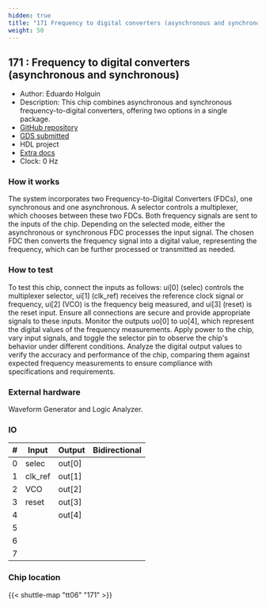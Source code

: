 ```yaml
---
hidden: true
title: "171 Frequency to digital converters (asynchronous and synchronous)"
weight: 50
---
```


## 171 : Frequency to digital converters (asynchronous and synchronous)

* Author: Eduardo Holguin
* Description: This chip combines asynchronous and synchronous frequency-to-digital converters, offering two options in a single package.
* [GitHub repository](https://github.com/EduHolg/FDC_chip)
* [GDS submitted](https://github.com/EduHolg/FDC_chip/actions/runs/8670266733)
* HDL project
* [Extra docs]()
* Clock: 0 Hz

<!---

This file is used to generate your project datasheet. Please fill in the information below and delete any unused
sections.

You can also include images in this folder and reference them in the markdown. Each image must be less than
512 kb in size, and the combined size of all images must be less than 1 MB.
-->


### How it works

The system incorporates two Frequency-to-Digital Converters (FDCs), one synchronous and one asynchronous. A selector controls a multiplexer, which chooses between these two FDCs. Both frequency signals are sent to the inputs of the chip. Depending on the selected mode, either the asynchronous or synchronous FDC processes the input signal. The chosen FDC then converts the frequency signal into a digital value, representing the frequency, which can be further processed or transmitted as needed.

### How to test

To test this chip, connect the inputs as follows: ui[0] (selec) controls the multiplexer selector, ui[1] (clk_ref) receives the reference clock signal or frequency, ui[2] (VCO) is the frequency beig measured, and ui[3] (reset) is the reset input. Ensure all connections are secure and provide appropriate signals to these inputs. Monitor the outputs uo[0] to uo[4], which represent the digital values of the frequency measurements. Apply power to the chip, vary input signals, and toggle the selector pin to observe the chip's behavior under different conditions. Analyze the digital output values to verify the accuracy and performance of the chip, comparing them against expected frequency measurements to ensure compliance with specifications and requirements.

### External hardware

Waveform Generator and Logic Analyzer.


### IO

| #             | Input    | Output   | Bidirectional   |
| ------------- | -------- | -------- | --------------- |
| 0 | selec  | out[0]  |         |
| 1 | clk_ref  | out[1]  |         |
| 2 | VCO  | out[2]  |         |
| 3 | reset  | out[3]  |         |
| 4 |   | out[4]  |         |
| 5 |   |   |         |
| 6 |   |   |         |
| 7 |   |   |         |


### Chip location

{{< shuttle-map "tt06" "171" >}}
